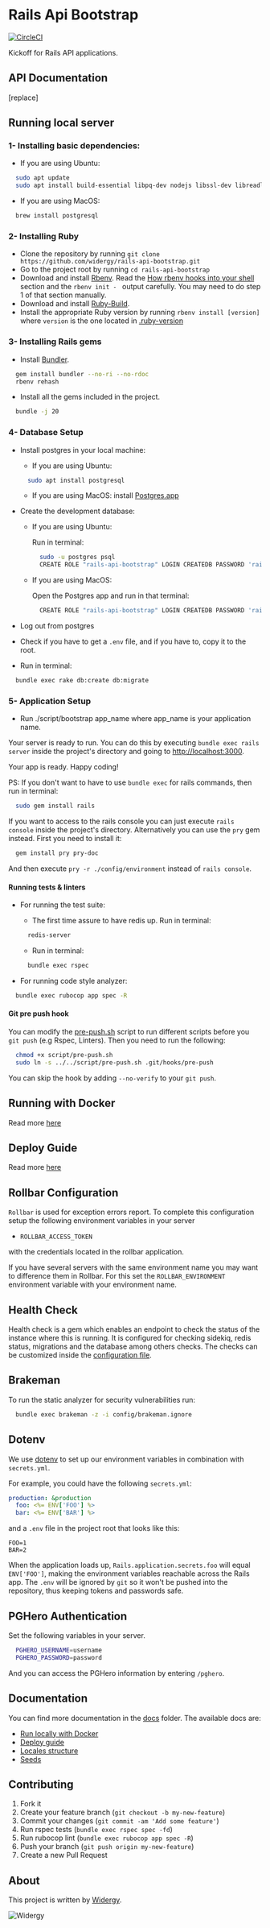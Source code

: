 Rails Api Bootstrap
================
[![CircleCI](https://circleci.com/gh/widergy/rails-api-bootstrap.svg?style=shield&circle-token=964bdb144b89940be35965f42454a7476d437d39)](https://circleci.com/gh/widergy/rails-api-bootstrap)

Kickoff for Rails API applications.

## API Documentation

[replace]

## Running local server

### 1- Installing basic dependencies:

  - If you are using Ubuntu:

  ```bash
    sudo apt update
    sudo apt install build-essential libpq-dev nodejs libssl-dev libreadline-dev zlib1g-dev redis-server
  ```

  - If you are using MacOS:

  ```bash
    brew install postgresql
  ```

### 2- Installing Ruby

- Clone the repository by running `git clone https://github.com/widergy/rails-api-bootstrap.git`
- Go to the project root by running `cd rails-api-bootstrap`
- Download and install [Rbenv](https://github.com/rbenv/rbenv#basic-github-checkout). Read the [How rbenv hooks into your shell](https://github.com/rbenv/rbenv#how-rbenv-hooks-into-your-shell) section and the `rbenv init - ` output carefully. You may need to do step 1 of that section manually.
- Download and install [Ruby-Build](https://github.com/rbenv/ruby-build#installing-as-an-rbenv-plugin-recommended).
- Install the appropriate Ruby version by running `rbenv install [version]` where `version` is the one located in [.ruby-version](.ruby-version)

### 3- Installing Rails gems

- Install [Bundler](http://bundler.io/).

```bash
  gem install bundler --no-ri --no-rdoc
  rbenv rehash
```
- Install all the gems included in the project.

```bash
  bundle -j 20
```

### 4- Database Setup

- Install postgres in your local machine:

  - If you are using Ubuntu:

  ```bash
    sudo apt install postgresql
  ```

  - If you are using MacOS: install [Postgres.app](https://postgresapp.com/)

- Create the development database:

  - If you are using Ubuntu:

    Run in terminal:

    ```bash
      sudo -u postgres psql
      CREATE ROLE "rails-api-bootstrap" LOGIN CREATEDB PASSWORD 'rails-api-bootstrap';
    ```

  - If you are using MacOS:

    Open the Postgres app and run in that terminal:

    ```bash
      CREATE ROLE "rails-api-bootstrap" LOGIN CREATEDB PASSWORD 'rails-api-bootstrap';
    ```

- Log out from postgres

- Check if you have to get a `.env` file, and if you have to, copy it to the root.

- Run in terminal:

```bash
  bundle exec rake db:create db:migrate
```

### 5- Application Setup

- Run ./script/bootstrap app_name where app_name is your application name.

Your server is ready to run. You can do this by executing `bundle exec rails server` inside the project's directory and going to [http://localhost:3000](http://localhost:3000).

Your app is ready. Happy coding!

PS: If you don't want to have to use `bundle exec` for rails commands, then run in terminal:

```bash
  sudo gem install rails
```

If you want to access to the rails console you can just execute `rails console` inside the project's directory. Alternatively you can use the `pry` gem instead. First you need to install it:

```bash
  gem install pry pry-doc
```

And then execute `pry -r ./config/environment` instead of `rails console`.

#### Running tests & linters

- For running the test suite:

  - The first time assure to have redis up. Run in terminal:

  ```bash
    redis-server
  ```

  - Run in terminal:

  ```bash
    bundle exec rspec
  ```

- For running code style analyzer:

```bash
  bundle exec rubocop app spec -R
```

#### Git pre push hook

You can modify the [pre-push.sh](script/pre-push.sh) script to run different scripts before you `git push` (e.g Rspec, Linters). Then you need to run the following:

```bash
  chmod +x script/pre-push.sh
  sudo ln -s ../../script/pre-push.sh .git/hooks/pre-push
```

You can skip the hook by adding `--no-verify` to your `git push`.

## Running with Docker

Read more [here](docs/docker.md)

## Deploy Guide

Read more [here](docs/deploy.md)

## Rollbar Configuration

`Rollbar` is used for exception errors report. To complete this configuration setup the following environment variables in your server
- `ROLLBAR_ACCESS_TOKEN`

with the credentials located in the rollbar application.

If you have several servers with the same environment name you may want to difference them in Rollbar. For this set the `ROLLBAR_ENVIRONMENT` environment variable with your environment name.

## Health Check

Health check is a gem which enables an endpoint to check the status of the instance where this is running. It is configured for checking sidekiq, redis status, migrations and the database among others checks. The checks can be customized inside the [configuration file](/config/initializers/health_check.rb).

## Brakeman

To run the static analyzer for security vulnerabilities run:

```bash
  bundle exec brakeman -z -i config/brakeman.ignore
```

## Dotenv

We use [dotenv](https://github.com/bkeepers/dotenv) to set up our environment variables in combination with `secrets.yml`.

For example, you could have the following `secrets.yml`:

```yml
production: &production
  foo: <%= ENV['FOO'] %>
  bar: <%= ENV['BAR'] %>
```

and a `.env` file in the project root that looks like this:

```
FOO=1
BAR=2
```

When the application loads up, `Rails.application.secrets.foo` will equal `ENV['FOO']`, making the environment variables reachable across the Rails app. The `.env` will be ignored by `git` so it won't be pushed into the repository, thus keeping tokens and passwords safe.

## PGHero Authentication

Set the following variables in your server.

```bash
  PGHERO_USERNAME=username
  PGHERO_PASSWORD=password
```

And you can access the PGHero information by entering `/pghero`.

<!-- ## Debugging Chrome Console

It is a simple and useful way to look at Rails logs without having to look at the console, it also show queries executed and response times.
Install the [Rails Panel Extension](https://chrome.google.com/webstore/detail/railspanel/gjpfobpafnhjhbajcjgccbbdofdckggg). This is recommended way of installing extension, since it will auto-update on every new version. Note that you still need to update meta_request gem yourself.

![railspanel](https://cloud.githubusercontent.com/assets/4494/3090049/917e5378-e586-11e3-9bd4-1db232968126.png) -->

## Documentation

You can find more documentation in the [docs](docs) folder. The available docs are:

- [Run locally with Docker](docs/docker.md)
- [Deploy guide](docs/deploy.md)
- [Locales structure](docs/locales.md)
- [Seeds](docs/seeds.md)

## Contributing

1. Fork it
2. Create your feature branch (`git checkout -b my-new-feature`)
3. Commit your changes (`git commit -am 'Add some feature'`)
4. Run rspec tests (`bundle exec rspec spec -fd`)
5. Run rubocop lint (`bundle exec rubocop app spec -R`)
6. Push your branch (`git push origin my-new-feature`)
7. Create a new Pull Request

## About

This project is written by [Widergy](http://www.widergy.com).

![Widergy](https://image.ibb.co/b7L3ZG/logo_slogan1_color.png)
